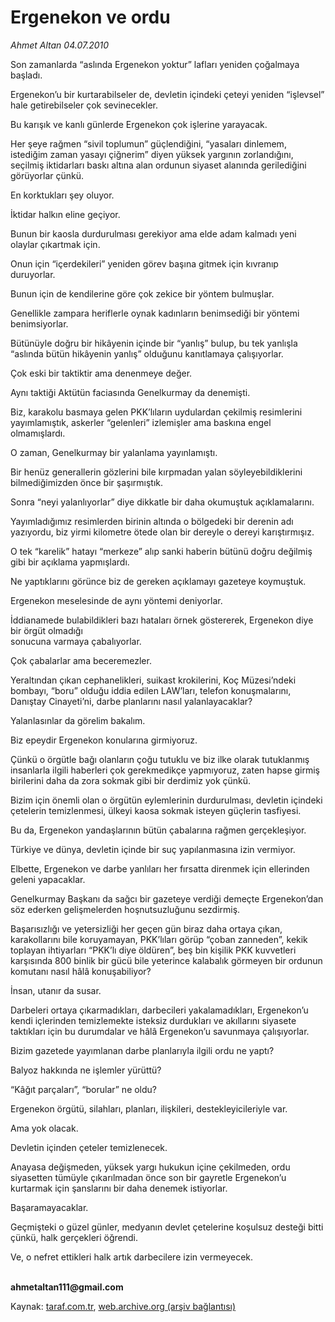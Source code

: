 # Ergenekon ve ordu

*Ahmet Altan 04.07.2010*

<div class="yazi"><p>Son zamanlarda “aslında Ergenekon yoktur” lafları yeniden çoğalmaya başladı.</p>
<p>Ergenekon’u bir kurtarabilseler de, devletin içindeki çeteyi yeniden “işlevsel” hale getirebilseler çok sevinecekler.</p>
<p>Bu karışık ve kanlı günlerde Ergenekon çok işlerine yarayacak.</p>
<p>Her şeye rağmen “sivil toplumun” güçlendiğini, “yasaları dinlemem, istediğim zaman yasayı çiğnerim” diyen yüksek yargının zorlandığını, seçilmiş iktidarları baskı altına alan ordunun siyaset alanında gerilediğini görüyorlar çünkü.</p>
<p>En korktukları şey oluyor.</p>
<p>İktidar halkın eline geçiyor.</p>
<p>Bunun bir kaosla durdurulması gerekiyor ama elde adam kalmadı yeni olaylar çıkartmak için.</p>
<p>Onun için “içerdekileri” yeniden görev başına gitmek için kıvranıp duruyorlar.</p>
<p>Bunun için de kendilerine göre çok zekice bir yöntem bulmuşlar.</p>
<p>Genellikle zampara heriflerle oynak kadınların benimsediği bir yöntemi benimsiyorlar.</p>
<p>Bütünüyle doğru bir hikâyenin içinde bir “yanlış” bulup, bu tek yanlışla “aslında bütün hikâyenin yanlış” olduğunu kanıtlamaya çalışıyorlar.</p>
<p>Çok eski bir taktiktir ama denenmeye değer.</p>
<p>Aynı taktiği Aktütün faciasında Genelkurmay da denemişti.</p>
<p>Biz, karakolu basmaya gelen PKK’lıların uydulardan çekilmiş resimlerini yayımlamıştık, askerler “gelenleri” izlemişler ama baskına engel olmamışlardı.</p>
<p>O zaman, Genelkurmay bir yalanlama yayınlamıştı.</p>
<p>Bir henüz generallerin gözlerini bile kırpmadan yalan söyleyebildiklerini bilmediğimizden önce bir şaşırmıştık.</p>
<p>Sonra “neyi yalanlıyorlar” diye dikkatle bir daha okumuştuk açıklamalarını.</p>
<p>Yayımladığımız resimlerden birinin altında o bölgedeki bir derenin adı yazıyordu, biz yirmi kilometre ötede olan bir dereyle o dereyi karıştırmışız.</p>
<p>O tek “karelik” hatayı “merkeze” alıp sanki haberin bütünü doğru değilmiş gibi bir açıklama yapmışlardı.</p>
<p>Ne yaptıklarını görünce biz de gereken açıklamayı gazeteye koymuştuk.</p>
<p>Ergenekon meselesinde de aynı yöntemi deniyorlar.</p>
<p>İddianamede bulabildikleri bazı hataları örnek göstererek, Ergenekon diye bir örgüt olmadığı <br/>sonucuna varmaya çabalıyorlar.</p>
<p>Çok çabalarlar ama beceremezler.</p>
<p>Yeraltından çıkan cephanelikleri, suikast krokilerini, Koç Müzesi’ndeki bombayı, “boru” olduğu iddia edilen LAW’ları, telefon konuşmalarını, Danıştay Cinayeti’ni, darbe planlarını nasıl yalanlayacaklar?</p>
<p>Yalanlasınlar da görelim bakalım.</p>
<p>Biz epeydir Ergenekon konularına girmiyoruz.</p>
<p>Çünkü o örgütle bağı olanların çoğu tutuklu ve biz ilke olarak tutuklanmış insanlarla ilgili haberleri çok gerekmedikçe yapmıyoruz, zaten hapse girmiş birilerini daha da zora sokmak gibi bir derdimiz yok çünkü.</p>
<p>Bizim için önemli olan o örgütün eylemlerinin durdurulması, devletin içindeki çetelerin temizlenmesi, ülkeyi kaosa sokmak isteyen güçlerin tasfiyesi.</p>
<p>Bu da, Ergenekon yandaşlarının bütün çabalarına rağmen gerçekleşiyor.</p>
<p>Türkiye ve dünya, devletin içinde bir suç yapılanmasına izin vermiyor.</p>
<p>Elbette, Ergenekon ve darbe yanlıları her fırsatta direnmek için ellerinden geleni yapacaklar.</p>
<p>Genelkurmay Başkanı da sağcı bir gazeteye verdiği demeçte Ergenekon’dan söz ederken gelişmelerden hoşnutsuzluğunu sezdirmiş.</p>
<p>Başarısızlığı ve yetersizliği her geçen gün biraz daha ortaya çıkan, karakollarını bile koruyamayan, PKK’lıları görüp “çoban zanneden”, kekik toplayan ihtiyarları “PKK’lı diye öldüren”, beş bin kişilik PKK kuvvetleri karşısında 800 binlik bir gücü bile yeterince kalabalık görmeyen bir ordunun komutanı nasıl hâlâ konuşabiliyor?</p>
<p>İnsan, utanır da susar.</p>
<p>Darbeleri ortaya çıkarmadıkları, darbecileri yakalamadıkları, Ergenekon’u kendi içlerinden temizlemekte isteksiz durdukları ve akıllarını siyasete taktıkları için bu durumdalar ve hâlâ Ergenekon’u savunmaya çalışıyorlar.</p>
<p>Bizim gazetede yayımlanan darbe planlarıyla ilgili ordu ne yaptı?</p>
<p>Balyoz hakkında ne işlemler yürüttü?</p>
<p>“Kâğıt parçaları”, “borular” ne oldu?</p>
<p>Ergenekon örgütü, silahları, planları, ilişkileri, destekleyicileriyle var.</p>
<p>Ama yok olacak.</p>
<p>Devletin içinden çeteler temizlenecek.</p>
<p>Anayasa değişmeden, yüksek yargı hukukun içine çekilmeden, ordu siyasetten tümüyle çıkarılmadan önce son bir gayretle Ergenekon’u kurtarmak için şanslarını bir daha denemek istiyorlar.</p>
<p>Başaramayacaklar.</p>
<p>Geçmişteki o güzel günler, medyanın devlet çetelerine koşulsuz desteği bitti çünkü, halk gerçekleri öğrendi.</p>
<p>Ve, o nefret ettikleri halk artık darbecilere izin vermeyecek.</p>
<p><b><br/>ahmetaltan111@gmail.com</b></p></div>

Kaynak: [taraf.com.tr](m), [web.archive.org (arşiv bağlantısı)](http://web.archive.org/web/20100707002500/http://taraf.com.tr:80/ahmet-altan/makale-ergenekon-ve-ordu.htm)
